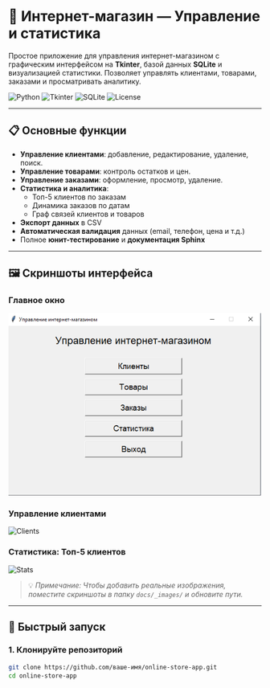 # 🛒 Интернет-магазин — Управление и статистика

Простое приложение для управления интернет-магазином с графическим интерфейсом на **Tkinter**, базой данных **SQLite** и визуализацией статистики. Позволяет управлять клиентами, товарами, заказами и просматривать аналитику.

![Python](https://img.shields.io/badge/Python-3.8%2B-blue)
![Tkinter](https://img.shields.io/badge/GUI-Tkinter-green)
![SQLite](https://img.shields.io/badge/Database-SQLite-lightgrey)
![License](https://img.shields.io/badge/License-MIT-yellow)

---

## 📋 Основные функции

- **Управление клиентами**: добавление, редактирование, удаление, поиск.
- **Управление товарами**: контроль остатков и цен.
- **Управление заказами**: оформление, просмотр, удаление.
- **Статистика и аналитика**:
  - Топ-5 клиентов по заказам
  - Динамика заказов по датам
  - Граф связей клиентов и товаров
- **Экспорт данных** в CSV
- **Автоматическая валидация** данных (email, телефон, цена и т.д.)
- Полное **юнит-тестирование** и **документация Sphinx**

---

## 🖼 Скриншоты интерфейса

### Главное окно
![Main App](docs/_images/main_app.png)

### Управление клиентами
![Clients](docs/_images/clients.png)

### Статистика: Топ-5 клиентов
![Stats](docs/_images/stats.png)

> 💡 *Примечание: Чтобы добавить реальные изображения, поместите скриншоты в папку `docs/_images/` и обновите пути.*

---

## 🚀 Быстрый запуск

### 1. Клонируйте репозиторий

```bash
git clone https://github.com/ваше-имя/online-store-app.git
cd online-store-app
